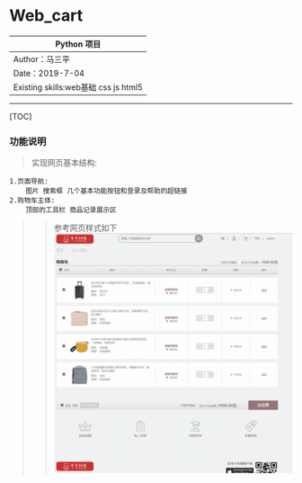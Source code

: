 Web_cart
==========================

| Python 项目 |
| --- |
| Author：马三平|
| Date：2019-7-04|
| Existing skills:web基础 css js html5
                
-----------

[TOC]

### 功能说明

>实现网页基本结构:

    1.页面导航:
        图片 搜索框 几个基本功能按钮和登录及帮助的超链接
    2.购物车主体:
        顶部的工具栏 商品记录展示区 
         
    
>>参考网页样式如下
![参考网页样式](images/Reference.png)
